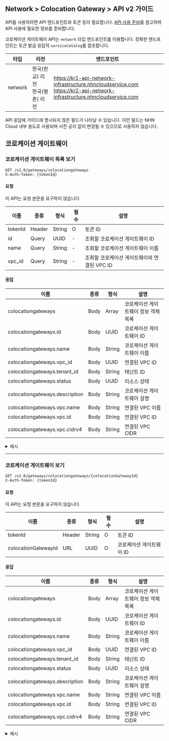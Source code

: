 
## Network > Colocation Gateway > API v2 가이드

API를 사용하려면 API 엔드포인트와 토큰 등이 필요합니다. [API 사용 준비](/Compute/Compute/ko/identity-api/)를 참고하여 API 사용에 필요한 정보를 준비합니다.

코로케이션 게이트웨이 API는 `network` 타입 엔드포인트를 이용합니다. 정확한 엔드포인트는 토큰 발급 응답의 `serviceCatalog`를 참조합니다.

| 타입 | 리전 | 엔드포인트 |
|---|---|---|
| network | 한국(판교) 리전<br>한국(평촌) 리전 | https://kr1-api-network-infrastructure.nhncloudservice.com<br>https://kr2-api-network-infrastructure.nhncloudservice.com |

API 응답에 가이드에 명시되지 않은 필드가 나타날 수 있습니다. 이런 필드는 NHN Cloud 내부 용도로 사용되며 사전 공지 없이 변경될 수 있으므로 사용하지 않습니다.

## 코로케이션 게이트웨이

### 코로케이션 게이트웨이 목록 보기

```
GET /v2.0/gateways/colocationgateways
X-Auth-Token: {tokenId}
```

#### 요청
이 API는 요청 본문을 요구하지 않습니다.

| 이름 | 종류 | 형식 | 필수 | 설명 |
|---|---|---|---|---|
| tokenId | Header | String | O | 토큰 ID |
| id | Query | UUID | - | 조회할 코로케이션 게이트웨이 ID |
| name | Query | String | - | 조회할 코로케이션 게이트웨이 이름 |
| vpc_id | Query | String | - | 조회할 코로케이션 게이트웨이와 연결된 VPC ID |


#### 응답

| 이름 | 종류 | 형식 | 설명 |
|---|---|---|---|
| colocationgateways | Body | Array | 코로케이션 게이트웨이 정보 객체 목록 |
| colocationgateways.id | Body | UUID | 코로케이션 게이트웨이 ID |
| colocationgateways.name | Body | String | 코로케이션 게이트웨이 이름 |
| colocationgateways.vpc_id | Body | UUID | 연결된 VPC ID |
| colocationgateways.tenant_id | Body | String | 테넌트 ID |
| colocationgateways.status | Body | UUID | 리소스 상태 |
| colocationgateways.description | Body | String | 코로케이션 게이트웨이 설명 |
| colocationgateways.vpc.name | Body | String | 연결된 VPC 이름 |
| colocationgateways.vpc.id | Body | String | 연결된 VPC ID |
| colocationgateways.vpc.cidrv4 | Body | String | 연결된 VPC CIDR |

<details><summary>예시</summary>

```json
{
  "colocationgateways": [
    {
      "status": "AVAILABLE",
      "name": "test",
      "vpc": {
        "name": "Test Network",
        "id": "273c5003-436a-111-8318-b5f824ac55b2",
        "cidrv4": "192.168.1.0/24"
      },
      "vpc_id": "273c5003-436a-1111-8318-b5f824ac55b2",
      "tenant_id": "626931f748704725b3640afab6e70000",
      "project_id": "626931f748704725b3640afab6e70000",
      "id": "1b8b2ace-1111-421d-b2ae-5f508c98ccd9",
      "description": "test"
    }
  ]
}
```
</details>

---
### 코로케이션 게이트웨이 보기

```
GET /v2.0/gateways/colocationgateways/{colocationGatewayId}
X-Auth-Token: {tokenId}
```

#### 요청
이 API는 요청 본문을 요구하지 않습니다.

| 이름 | 종류 | 형식 | 필수 | 설명 |
|---|---|---|---|---|
| tokenId | Header | String | O | 토큰 ID |
| colocationGatewayId | URL | UUID | O | 코로케이션 게이트웨이 ID |

#### 응답

| 이름 | 종류 | 형식 | 설명 |
|---|---|---|---|
| colocationgateways | Body | Array | 코로케이션 게이트웨이 정보 객체 목록 |
| colocationgateways.id | Body | UUID | 코로케이션 게이트웨이 ID |
| colocationgateways.name | Body | String | 코로케이션 게이트웨이 이름 |
| colocationgateways.vpc_id | Body | UUID | 연결된 VPC ID |
| colocationgateways.tenant_id | Body | String | 테넌트 ID |
| colocationgateways.status | Body | UUID | 리소스 상태 |
| colocationgateways.description | Body | String | 코로케이션 게이트웨이 설명 |
| colocationgateways.vpc.name | Body | String | 연결된 VPC 이름 |
| colocationgateways.vpc.id | Body | String | 연결된 VPC ID |
| colocationgateways.vpc.cidrv4 | Body | String | 연결된 VPC CIDR |

<details><summary>예시</summary>

```json
{
  "colocationgateway": {
    "status": "AVAILABLE",
    "name": "test",
    "vpc": {
      "name": "Test Network",
      "id": "273c5003-436a-111-8318-b5f824ac55b2",
      "cidrv4": "192.168.1.0/24"
    },
    "vpc_id": "273c5003-436a-1111-8318-b5f824ac55b2",
    "tenant_id": "626931f748704725b3640afab6e70000",
    "project_id": "626931f748704725b3640afab6e70000",
    "id": "1b8b2ace-1111-421d-b2ae-5f508c98ccd9",
    "description": "test"
  }
}
```
</details>

